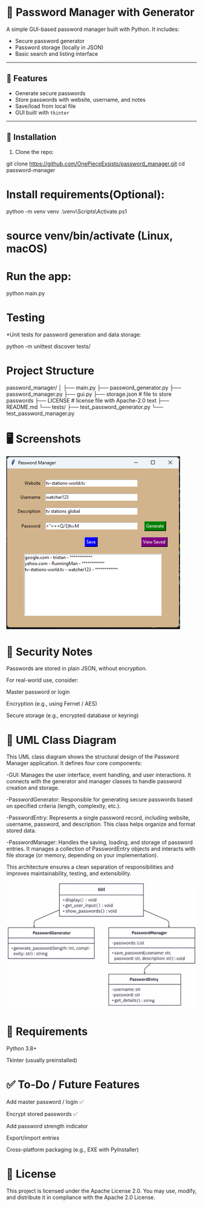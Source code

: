 # 🔐 Password Manager with Generator

A simple GUI-based password manager built with Python. It includes:
- Secure password generator
- Password storage (locally in JSON)
- Basic search and listing interface

---

## 🧩 Features

- Generate secure passwords
- Store passwords with website, username, and notes
- Save/load from local file
- GUI built with `tkinter`


---

## 🚀 Installation

1. Clone the repo:

git clone https://github.com/OnePieceExsists/password_manager.git
cd password-manager

# Install requirements(Optional):

python -m venv venv
.\venv\Scripts\Activate.ps1
# source venv/bin/activate (Linux, macOS)


# Run the app:

python main.py


# Testing
*Unit tests for password generation and data storage:

python -m unittest discover tests/


# Project Structure

password_manager/
│
├── main.py
├── password_generator.py
├── password_manager.py
├── gui.py
├── storage.json          # file to store passwords
├── LICENSE               # license file with Apache-2.0 text
├── README.md
└── tests/
    ├── test_password_generator.py
    └── test_password_manager.py


# 🖥️ Screenshots

![Password Manager Screenshot](screen/pass_manager_prscr.png)

# 🔐 Security Notes
Passwords are stored in plain JSON, without encryption.

For real-world use, consider:

Master password or login

Encryption (e.g., using Fernet / AES)

Secure storage (e.g., encrypted database or keyring)

# 📘 UML Class Diagram

This UML class diagram shows the structural design of the Password Manager application. It defines four core components:

-GUI: Manages the user interface, event handling, and user interactions. It connects with the generator and manager classes to handle password creation and storage.

-PasswordGenerator: Responsible for generating secure passwords based on specified criteria (length, complexity, etc.).

-PasswordEntry: Represents a single password record, including website, username, password, and description. This class helps organize and format stored data.

-PasswordManager: Handles the saving, loading, and storage of password entries. It manages a collection of PasswordEntry objects and interacts with file storage (or memory, depending on your implementation).

This architecture ensures a clean separation of responsibilities and improves maintainability, testing, and extensibility.

![UML Class Diagram](screen/uml_class_diagram.png)

# 📌 Requirements
Python 3.8+

Tkinter (usually preinstalled)

# ✅ To-Do / Future Features
 Add master password / login ✅

 Encrypt stored passwords ✅

 Add password strength indicator

 Export/import entries

 Cross-platform packaging (e.g., EXE with PyInstaller)

# 📄 License
This project is licensed under the Apache License 2.0.
You may use, modify, and distribute it in compliance with the Apache 2.0 License.
